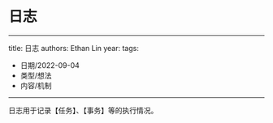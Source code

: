 # 日志


---
title: 日志
authors: Ethan Lin
year:
tags:
  - 日期/2022-09-04 
  - 类型/想法 
  - 内容/机制 
---



日志用于记录【任务】、【事务】等的执行情况。